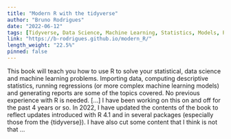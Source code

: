 ```yaml
---
title: "Modern R with the tidyverse"
author: "Bruno Rodrigues"
date: "2022-06-12"
tags: [Tidyverse, Data Science, Machine Learning, Statistics, Models, Package]
link: "https://b-rodrigues.github.io/modern_R/"
length_weight: "22.5%"
pinned: false
---
```


This book will teach you how to use R to solve your statistical, data science and machine learning problems. Importing data, computing descriptive statistics, running regressions (or more complex machine learning models) and generating reports are some of the topics covered. No previous experience with R is needed. [...] I have been working on this on and off for the past 4 years or so. In 2022, I have updated the
contents of the book to reflect updates introduced with R 4.1 and in several packages (especially
those from the {tidyverse}). I have also cut some content that I think is not that ...
